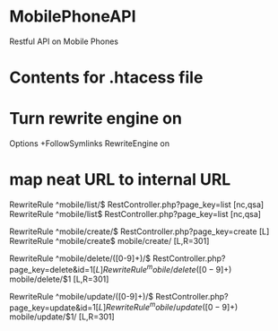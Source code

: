 # MobilePhoneAPI
Restful API on Mobile Phones


# Contents for .htacess file

# Turn rewrite engine on
Options +FollowSymlinks
RewriteEngine on

# map neat URL to internal URL
RewriteRule ^mobile/list/$   RestController.php?page_key=list [nc,qsa]
RewriteRule ^mobile/list$   RestController.php?page_key=list [nc,qsa]

RewriteRule ^mobile/create/$   RestController.php?page_key=create [L]
RewriteRule ^mobile/create$   mobile/create/ [L,R=301]

RewriteRule ^mobile/delete/([0-9]+)/$   RestController.php?page_key=delete&id=$1 [L]
RewriteRule ^mobile/delete([0-9]+)$   mobile/delete/$1 [L,R=301]

RewriteRule ^mobile/update/([0-9]+)/$   RestController.php?page_key=update&id=$1 [L]
RewriteRule ^mobile/update([0-9]+)$   mobile/update/$1/ [L,R=301]
